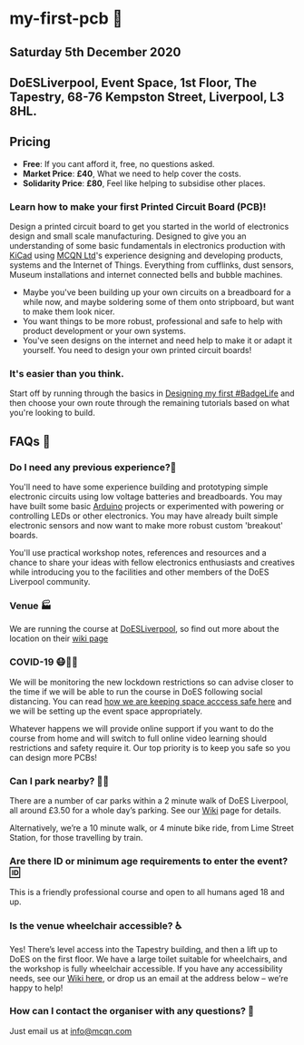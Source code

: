 # my-first-pcb 🧰

## Saturday 5th December 2020
## DoESLiverpool, Event Space, 1st Floor, The Tapestry, 68-76 Kempston Street, Liverpool, L3 8HL.

## Pricing

 * **Free**: If you cant afford it, free, no questions asked.
 * **Market Price**: **£40**, What we need to help cover the costs.
 * **Solidarity Price**: **£80**, Feel like helping to subsidise other places.

### Learn how to make your first Printed Circuit Board (PCB)!

Design a printed circuit board to get you started in the world of electronics design and small scale manufacturing. Designed to give you an understanding of some basic fundamentals in electronics production with [KiCad](https://kicad-pcb.org/) using [MCQN Ltd](https://mcqn.com/)'s experience designing and developing products, systems and the Internet of Things. Everything from cufflinks, dust sensors, Museum installations and internet connected bells and bubble machines.

 * Maybe you've been building up your own circuits on a breadboard for a while now, and maybe soldering some of them onto stripboard, but want to make them look nicer.
 * You want things to be more robust, professional and safe to help with product development or your own systems.
 * You've seen designs on the internet and need help to make it or adapt it yourself. You need to design your own printed circuit boards!

### It's easier than you think.

Start off by running through the basics in [Designing my first #BadgeLife](DesigningMyFirstBadgeLife) and then choose your own route through the remaining tutorials based on what you're looking to build.

## FAQs 🙋

### Do I need any previous experience?📜

You'll need to have some experience building and prototyping simple electronic circuits using low voltage batteries and breadboards. You may have built some basic [Arduino](https://www.arduino.cc/) projects or experimented with powering or controlling LEDs or other electronics. You may have already built simple electronic sensors and now want to make more robust custom 'breakout' boards.

You'll use practical workshop notes, references and resources and a chance to share your ideas with fellow electronics enthusiasts and creatives while introducing you to the facilities and other members of the DoES Liverpool community.

### Venue 🏭

We are running the course at [DoESLiverpool](https://doesliverpool.com), so find out more about the location on their [wiki page](https://github.com/DoESLiverpool/somebody-should/wiki/Location)

### COVID-19 😷🧼👏
We will be monitoring the new lockdown restrictions so can advise closer to the time if we will be able to run the course in DoES following social distancing. You can read [how we are keeping space acccess safe here](https://doesliverpool.com/press-releases/accessing-does-liverpool-during-covid-19/) and we will be setting up the event space appropriately.

Whatever happens we will provide online support if you want to do the course from home and will switch to full online video learning should restrictions and safety require it. Our top priority is to keep you safe so you can design more PCBs!

### Can I park nearby? 🚗🚌
There are a number of car parks within a 2 minute walk of DoES Liverpool, all around £3.50 for a whole day’s parking. See our [Wiki](https://github.com/DoESLiverpool/somebody-should/wiki/Location) page for details.

Alternatively, we’re a 10 minute walk, or 4 minute bike ride, from Lime Street Station, for those travelling by train.

### Are there ID or minimum age requirements to enter the event? 🆔

This is a friendly professional course and open to all humans aged 18 and up.

### Is the venue wheelchair accessible? ♿

Yes! There’s level access into the Tapestry building, and then a lift up to DoES on the first floor. We have a large toilet suitable for wheelchairs, and the workshop is fully wheelchair accessible. If you have any accessibility needs, see our [Wiki here](https://github.com/DoESLiverpool/somebody-should/wiki/Accessibility), or drop us an email at the address below – we’re happy to help!

### How can I contact the organiser with any questions? 💬
Just email us at info@mcqn.com


